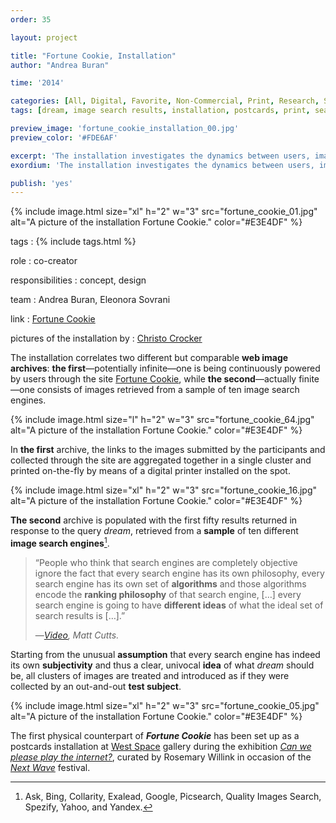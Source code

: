 ```yaml
---
order: 35

layout: project

title: "Fortune Cookie, Installation"
author: "Andrea Buran"

time: '2014'

categories: [All, Digital, Favorite, Non-Commercial, Print, Research, Static Image, Sundries]
tags: [dream, image search results, installation, postcards, print, search engines]

preview_image: 'fortune_cookie_installation_00.jpg'
preview_color: '#FDE6AF'

excerpt: 'The installation investigates the dynamics between users, images and image search engines in the current panorama of the Web.'
exordium: 'The installation investigates the dynamics between users, images and image search engines in the current panorama of the Web.'

publish: 'yes'
---
```


<div class="figures">
    {% include image.html 
        size="xl" 
        h="2" w="3" 
        src="fortune_cookie_01.jpg" 
        alt="A picture of the installation Fortune Cookie." 
        color="#E3E4DF" 
    %}
</div>

tags
: {% include tags.html %}

role
: co-creator

responsibilities
: concept, design

team
: Andrea Buran, Eleonora Sovrani

link
: [Fortune Cookie](http://fortune-cookie.andreaburan.com/ "Fortune Cookie site")

pictures of the installation by
: [Christo Crocker](http://christocrocker.blogspot.com.tr/ "Christo Crocker’s site")

The installation correlates two different but comparable **web image archives**: **the first**—potentially infinite—one is being continuously powered by users through the site [Fortune Cookie](http://fortune-cookie.andreaburan.com/ "Fortune Cookie site"), while **the second**—actually finite—one consists of images retrieved from a sample of ten image search engines.

<div class="figures">
    {% include image.html 
        size="l" 
        h="2" w="3" 
        src="fortune_cookie_64.jpg" 
        alt="A picture of the installation Fortune Cookie." 
        color="#E3E4DF" 
    %}
</div>

In **the first** archive, the links to the images submitted by the participants and collected through the site are aggregated together in a single cluster and printed on-the-fly by means of a digital printer installed on the spot.

<div class="figures">
    {% include image.html 
        size="xl" 
        h="2" w="3" 
        src="fortune_cookie_16.jpg" 
        alt="A picture of the installation Fortune Cookie." 
        color="#E3E4DF" 
    %}
</div>

**The second** archive is populated with the first fifty results returned in response to the query *dream*, retrieved from a **sample** of ten different **image search engines**[^search-engines].

> “People who think that search engines are completely objective ignore the fact that every search engine has its own philosophy, every search engine has its own set of **algorithms** and those algorithms encode the **ranking philosophy** of that search engine, […] every search engine is going to have **different ideas** of what the ideal set of search results is […].”
>
> —<cite>[Video](http://www.youtube.com/watch?v=6r7E-69MIOU "Matt Cutts on YouTube"), Matt Cutts.</cite>

Starting from the unusual **assumption** that every search engine has indeed its own **subjectivity** and thus a clear, univocal **idea** of what *dream* should be, all clusters of images are treated and introduced as if they were collected by an out-and-out **test subject**.

<div class="figures">
    {% include image.html 
        size="xl" 
        h="2" w="3" 
        src="fortune_cookie_05.jpg" 
        alt="A picture of the installation Fortune Cookie." 
        color="#E3E4DF" 
    %}
</div>

The first physical counterpart of ***Fortune Cookie*** has been set up as a postcards installation at [West Space](http://westspace.org.au/ "The West Space gallery site") gallery during the exhibition *[Can we please play the internet?](http://canwepleaseplaytheinter.net/ "Can we please play the internet / Exhibition site")*, curated by Rosemary Willink in occasion of the *[Next Wave](http://nextwave.org.au "The Next Wave festival site")* festival.

[^search-engines]: Ask, Bing, Collarity, Exalead, Google, Picsearch, Quality Images Search, Spezify, Yahoo, and Yandex.
